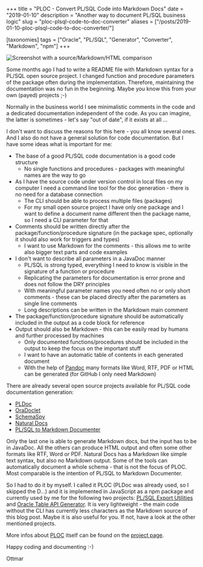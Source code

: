 +++
title = "PLOC - Convert PL/SQL Code into Markdown Docs"
date = "2019-01-10"
description = "Another way to document PL/SQL business logic"
slug = "ploc-plsql-code-to-doc-converter"
aliases = ["/posts/2019-01-10-ploc-plsql-code-to-doc-converter/"]

[taxonomies]
tags = ["Oracle", "PL/SQL", "Generator", "Converter", "Markdown", "npm"]
+++

![Screenshot with a source/Markdown/HTML comparison](/img/ploc.png)

Some months ago I had to write a README file with Markdown syntax for a PL/SQL open source project. I changed function and procedure parameters of the package often during the implementation. Therefore, maintaining the documentation was no fun in the beginning. Maybe you know this from your own (payed) projects ;-)

Normally in the business world I see minimalistic comments in the code and a dedicated documentation independent of the code. As you can imagine, the latter is sometimes - let's say "out of date", if it exists at all ...

I don't want to discuss the reasons for this here - you all know several ones. And I also do not have a general solution for code documentation. But I have some ideas what is important for me:

- The base of a good PL/SQL code documentation is a good code structure
  - No single functions and procedures - packages with meaningful names are the way to go
- As I have the source code under version control in local files on my computer I need a command line tool for the doc generation - there is no need for a database connection
  - The CLI should be able to process multiple files (packages)
  - For my small open source project I have only one package and I want to define a document name different then the package name, so I need a CLI parameter for that
- Comments should be written directly after the package/function/procedure signature (in the package spec, optionally it should also work for triggers and types)
  - I want to use Markdown for the comments - this allows me to write also bigger text parts and code examples
- I don't want to describe all parameters in a JavaDoc manner
  - PL/SQL is strong typed, everything I need to know is visible in the signature of a function or procedure
  - Replicating the parameters for documentation is error prone and does not follow the DRY principles
  - With meaningful parameter names you need often no or only short comments - these can be placed directly after the parameters as single line comments
  - Long descriptions can be written in the Markdown main comment
- The package/function/procedure signature should be automatically included in the output as a code block for reference
- Output should also be Markdown - this can be easily read by humans and further processed by machines
  - Only documented functions/procedures should be included in the output to keep the focus on the important stuff
  - I want to have an automatic table of contents in each generated document
  - With the help of [Pandoc](https://pandoc.org/) many formats like Word, RTF, PDF or HTML can be generated (for GitHub I only need Markdown)

There are already several open source projects available for PL/SQL code documentation generation:

- [PLDoc](http://pldoc.sourceforge.net/)
- [OraDoclet](http://oradoclet.sourceforge.net/)
- [SchemaSpy](http://schemaspy.sourceforge.net/)
- [Natural Docs](https://www.naturaldocs.org/)
- [PL/SQL to Markdown Documenter](https://github.com/OraOpenSource/plsql-md-doc)

Only the last one is able to generate Markdown docs, but the input has to be in JavaDoc. All the others can produce HTML output and often some other formats like RTF, Word or PDF. Natural Docs has a Markdown like simple text syntax, but also no Markdown output. Some of the tools can automatically document a whole schema - that is not the focus of PLOC. Most comparable is the intention of PL/SQL to Markdown  Documenter.

So I had to do it by myself. I called it PLOC (PLDoc was already used, so I skipped the D...) and it is implemented in JavaScript as a npm package and currently used by me for the following two projects: [PL/SQL Export Utilities](https://github.com/ogobrecht/plex) and [Oracle Table API Generator](https://github.com/OraMUC/table-api-generator). It is very lightweight - the main code without the CLI has currently less characters as the Markdown source of this blog post. Maybe it is also useful for you. If not, have a look at the other mentioned projects.

More infos about [PLOC](https://github.com/ogobrecht/ploc) itself can be found on the [project page](https://github.com/ogobrecht/ploc).

Happy coding and documenting :-)

Ottmar
